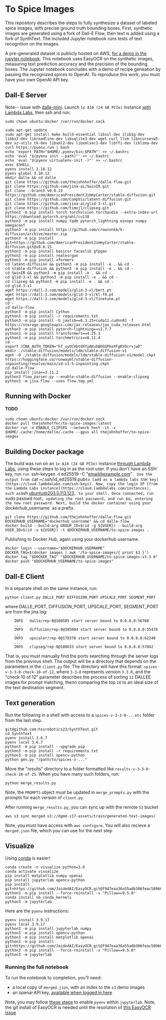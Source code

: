 # To Spice Images

This repository describes the steps to fully synthesize a dataset of  labeled spice images, with precise ground truth bounding boxes. First, synthetic images are generated using a fork of Dall-E Flow, then text is added using a fork of SynthText. The included Jupyter notebook runs tests of text recognition on the images. 

A pre-generated dataset is publicly hosted on AWS, [for a demo in the jupyter notebook](#visualize). This notebook uses EasyOCR on the synthetic images, measuring text prediction accuracy and the precision of the bounding boxes. The Jupyter notebook concludes with a demo of recipe geneation by passing the recognized spices to OpenAI. To reproduce this work, you must have your own OpenAI API key.

## Dall-E Server

Note-- issue with [dalle-mini](https://github.com/borisdayma/dalle-mini/issues/330). Launch `1x A10 (24 GB PCIe)` instance [with Lambda Labs](https://cloud.lambdalabs.com/instances), then ssh and run:


```
sudo chown ubuntu:docker /var/run/docker.sock

sudo apt-get update
sudo apt-get install make build-essential libssl-dev zlib1g-dev libbz2-dev libreadline-dev libsqlite3-dev wget curl llvm libncursesw5-dev xz-utils tk-dev libxml2-dev libxmlsec1-dev libffi-dev liblzma-dev
curl https://pyenv.run | bash
echo 'export PATH="$HOME/.pyenv/bin:$PATH"' >> ~/.bashrc
echo 'eval "$(pyenv init --path)"' >> ~/.bashrc
echo 'eval "$(pyenv virtualenv-init -)"' >> ~/.bashrc
exec $SHELL
pyenv install 3.10.12
pyenv global 3.10.12
mkdir dalle && cd dalle
git clone https://github.com/thejohnhoffer/dalle-flow.git
git clone https://github.com/jina-ai/SwinIR.git
git clone --branch v0.0.15 https://github.com/AmericanPresidentJimmyCarter/stable-diffusion.git
git clone https://github.com/CompVis/latent-diffusion.git
git clone https://github.com/jina-ai/glid-3-xl.git
git clone https://github.com/timojl/clipseg.git
python3 -m pip install torch torchvision torchaudio --extra-index-url https://download.pytorch.org/whl/cu118
python3 -m pip install numpy tqdm pytorch_lightning einops numpy omegaconf
python3 -m pip install https://github.com/crowsonkb/k-diffusion/archive/master.zip
python3 -m pip install git+https://github.com/AmericanPresidentJimmyCarter/stable-diffusion.git@v0.0.15
python3 -m pip install basicsr facexlib gfpgan
python3 -m pip install realesrgan
python3 -m pip install xformers
cd latent-diffusion && python3 -m pip install -e . && cd -
cd stable-diffusion && python3 -m pip install -e . && cd -
cd SwinIR && python3 -m pip install -e . && cd -
cd glid-3-xl && python3 -m pip install -e . && cd -
cd clipseg && python3 -m pip install -e . && cd -
cd glid-3-xl
wget https://dall-3.com/models/glid-3-xl/bert.pt
wget https://dall-3.com/models/glid-3-xl/kl-f8.pt
wget https://dall-3.com/models/glid-3-xl/finetune.pt
cd -
cd dalle-flow
python3 -m pip install Cython
python3 -m pip install -r requirements.txt
python3 -m pip install -U jaxlib==0.3.25+cuda11.cudnn82 -f https://storage.googleapis.com/jax-releases/jax_cuda_releases.html
python3 -m pip install pytorch-lightning==v1.7.7
python3 -m pip install transformers==4.25.1
python3 -m pip install torchmetrics==0.11.4
cd -
export JINA_AUTH_TOKEN="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"
mkdir ./stable-diffusion/models/ldm/stable-diffusion-v1
wget -O ./stable-diffusion/models/ldm/stable-diffusion-v1/model.ckpt https://huggingface.co/runwayml/stable-diffusion-inpainting/resolve/main/sd-v1-5-inpainting.ckpt
cd dalle-flow
pip install jina==3.11.2
python3 flow_parser.py --enable-stable-diffusion --enable-clipseg
python3 -m jina flow --uses flow.tmp.yml
```

## Running with Docker

#### TODO 

```
sudo chown ubuntu:docker /var/run/docker.sock
docker pull thejohnhoffer/to-spice-images:latest
docker run -e ENABLE_CLIPSEG --network host -it -v $HOME/.cache:/home/dalle/.cache --gpus all thejohnhoffer/to-spice-images

```


## Building Docker package

The build was run on an `1x A10 (24 GB PCIe)` instance [through Lambda Labs](https://cloud.lambdalabs.com/instances), using these steps to log in as the root user. If you don't have an SSH key, run `run `ssh-keygen -t ed25519 -C "email@example.com"`. Use the output from `cat ~/.ssh/id_ed25519.pub` to [add as a lambda labs SSH key](https://cloud.lambdalabs.com/ssh-keys). Now, copy the login IP [from the Lambda Labs instance](https://cloud.lambdalabs.com/instances), such as `ssh ubuntu@203.0.113.123`, to your shell. Once connected, run `sudo passwd root`, updating the root password, and run `su`, entering the new root password. Next, build the docker container using your `dockerhub_username` as a prefix.

```
git clone https://github.com/thejohnhoffer/dalle-flow.git
DOCKERHUB_USERNAME="dockerhub_username" && cd dalle-flow
docker build --build-arg GROUP_ID=$(id -g ${USER}) --build-arg USER_ID=$(id -u ${USER}) -t $DOCKERHUB_USERNAME/to-spice-images .
```

Publishing to Docker Hub, again using your dockerhub username.

```
docker login --username="$DOCKERHUB_USERNAME"
DOCKER_TAG=$(docker images | awk '/to-spice-images/{ print $3 }')
docker tag "$DOCKER_TAG" "$DOCKERHUB_USERNAME/to-spice-images:v3.3.0"
docker push "$DOCKERHUB_USERNAME/to-spice-images"
```

## Dall-E Client

In a separate shell on the same instance, run:

```
python client.py DALLE_PORT DIFFUSION_PORT UPSCALE_PORT SEGMENT_PORT
```

where DALLE_PORT, DIFFUSION_PORT, UPSCALE_PORT, SEGMENT_PORT are from the jina log:

```
    INFO   dalle/rep-0@180585 start server bound to 0.0.0.0:56768
    ...
    INFO   diffusion/rep-0@305004 start server bound to 0.0.0.0:55470
    ...
    INFO   upscaler/rep-0@178370 start server bound to 0.0.0.0:62240
    ...
    INFO   clipseg/rep-0@180633 start server bound to 0.0.0.0:57042
```

That is, you must manually find the ports searching through the server logs from the previous shell. The output will be a directory that depends on the parameters in the `client.py` file. The directory will have this format: `spices-v-3-3-0-check-10-of-12`, where `3-3-0` represents version `3.3.0`, and the "check 10 of 12" parameter describes the process of sorting `12` DALLEE images for prompt matching, thenn comparing the top `10` to an ideal size of the text destination segment.

## Text generation

Run the following in a shell with access to a `spices-v-3-3-0-...etc` folder from the last step.

```
git@github.com:hssrobotics23/SynthText.git
cd SynthText
pyenv install 3.6.7
pyenv local 3.6.7
python3 -m pip install --upgrade pip
python3 -m pip install -r requirements.txt
python3 -m pip install opencv-python
python gen.py "/path/to/spices-v-..."
```

Move the "results" directory to a folder formatted like `results-v-3-3-0-check-10-of-25`. When you have many such folders, run:

```
python merge_results.py
```

Note, the `PROMPTS` object must be updated in `merge_prompts.py` with the prompts for each version of `client.py`.

After running `merge_results.py`, you can sync up with the remote `S3` bucket

```
aws s3 sync merged s3://dgmd-s17-assets/train/generated-text-images/
```

Note, you must have access with `aws configure`. You will also recieve a `merged.json` file, which you can use for the next step


## Visualize

Using [conda](https://docs.anaconda.com/anaconda/install/windows/) is easier!

```
conda create -n visualize python=3.9
conda activate visualize
pip install matplotlib numpy openai
pip install jupyterlab opencv-python
pip install git+https://github.com/JaidedAI/EasyOCR.git@f947eaa36a55adb306feac58966378e01cc67f85
python3 -m pip install --force-reinstall -v "Pillow==9.5.0"
conda install nb_conda_kernels
python3 -m jupyterlab
```

Here are the `pyenv` instructions:

```
pyenv install 3.9.17
pyenv local 3.9.17
python3 -m pip install jupyterlab numpy
python3 -m pip install opencv-python
python3 -m pip install matplotlib openai
python3 -m pip install git+https://github.com/JaidedAI/EasyOCR.git@f947eaa36a55adb306feac58966378e01cc67f85
python3 -m pip install --force-reinstall -v "Pillow==9.5.0"
python3 -m jupyterlab
```

### Running the full notebook

To run the notebook to completion, you'll need:

- a local copy of `merged.json`, with an index to the `s3` demo images
- an openai API key, [available when logged in here](https://platform.openai.com/account/api-keys)

Note, you may follow [these steps](https://albertauyeung.github.io/2020/08/17/pyenv-jupyter.html/) to enable `pyenv` within `jupyterlab`. Note, the git install of EasyOCR is needed until the resolution of [this EasyOCR Issue](https://github.com/JaidedAI/EasyOCR/issues/1077)
